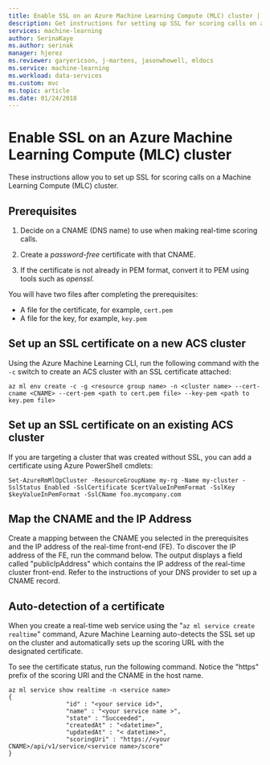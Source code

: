 ```yaml
---
title: Enable SSL on an Azure Machine Learning Compute (MLC) cluster | Microsoft Docs
description: Get instructions for setting up SSL for scoring calls on an Azure Machine Learning Compute (MLC) cluster
services: machine-learning
author: SerinaKaye
ms.author: serinak
manager: hjerez
ms.reviewer: garyericson, j-martens, jasonwhowell, mldocs
ms.service: machine-learning
ms.workload: data-services
ms.custom: mvc
ms.topic: article
ms.date: 01/24/2018
---
```


# Enable SSL on an Azure Machine Learning Compute (MLC) cluster 

These instructions allow you to set up SSL for scoring calls on a Machine Learning Compute (MLC) cluster. 

## Prerequisites 

1. Decide on a CNAME (DNS name) to use when making real-time scoring calls.

2. Create a *password-free* certificate with that CNAME.

3. If the certificate is not already in PEM format, convert it to PEM using tools such as *openssl*.

You will have two files after completing the prerequisites:

* A file for the certificate, for example, `cert.pem`
* A file for the key, for example, `key.pem`



## Set up an SSL certificate on a new ACS cluster

Using the Azure Machine Learning CLI, run the following command with the `-c` switch to create an ACS cluster with an SSL certificate attached:

```
az ml env create -c -g <resource group name> -n <cluster name> --cert-cname <CNAME> --cert-pem <path to cert.pem file> --key-pem <path to key.pem file>
```


## Set up an SSL certificate on an existing ACS cluster

If you are targeting a cluster that was created without SSL, you can add a certificate using Azure PowerShell cmdlets: 

```
Set-AzureRmMlOpCluster -ResourceGroupName my-rg -Name my-cluster -SslStatus Enabled -SslCertificate $certValueInPemFormat -SslKey $keyValueInPemFormat -SslCName foo.mycompany.com
```

## Map the CNAME and the IP Address

Create a mapping between the CNAME you selected in the prerequisites and the IP address of the real-time front-end (FE). To discover the IP address of the FE, run the command below. The output displays a field called "publicIpAddress" which contains the IP address of the real-time cluster front-end. Refer to the instructions of your DNS provider to set up a CNAME record.



## Auto-detection of a certificate 

When you create a real-time web service using the "`az ml service create realtime`" command, Azure Machine Learning auto-detects the SSL set up on the cluster and automatically sets up the scoring URL with the designated certificate. 

To see the certificate status, run the following command. Notice the "https" prefix of the scoring URI and the CNAME in the host name. 

``` 
az ml service show realtime -n <service name>
{
                "id" : "<your service id>",
                "name" : "<your service name >",
                "state" : "Succeeded",
                "createdAt" : "<datetime>”,
                "updatedAt" : "< datetime>",
                "scoringUri" : "https://<your CNAME>/api/v1/service/<service name>/score"
}
```
